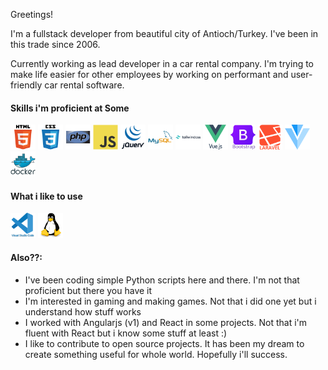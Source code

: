 Greetings! 

I'm a fullstack developer from beautiful city of Antioch/Turkey. I've been in this trade since 2006.

Currently working as lead developer in a car rental company. I'm trying to make life easier for other employees by working on performant and user-friendly car rental software.

#### Skills i'm proficient at **Some**
<div>
  <img src="./html5-original-wordmark.svg" width="40" heigh="40" />
  <img src="./css3-original-wordmark.svg" width="40" heigh="40" />
  <img src="./php-original.svg" width="40" heigh="40" />
  <img src="./javascript-original.svg" width="40" heigh="40" />
  <img src="./jquery-original-wordmark.svg" width="40" heigh="40" />
  <img src="./mysql-original-wordmark.svg" width="40" heigh="40" />
  <img src="./tailwindcss-original-wordmark.svg" width="40" heigh="40" />
  <img src="./vuejs-original-wordmark.svg" width="40" heigh="40" />
  <img src="./bootstrap-original-wordmark.svg" width="40" heigh="40" />
  <img src="./laravel-plain-wordmark.svg" width="40" heigh="40" />
  <img src="./vuetify-original.svg" width="40" heigh="40" />
  <img src="./docker-original-wordmark.svg" width="40" heigh="40" />
</div>


#### What i like to use
<div>
  <img src="./vscode-original-wordmark.svg" width="40" height="40" />
  <img src="./linux-original.svg" width="40" height="40" />
</div>


#### Also??:
* I've been coding simple Python scripts here and there. I'm not that proficient but there you have it
* I'm interested in gaming and making games. Not that i did one yet but i understand how stuff works
* I worked with Angularjs (v1) and React in some projects. Not that i'm fluent with React but i know some stuff at least :)
* I like to contribute to open source projects. It has been my dream to create something useful for whole world. Hopefully i'll success.



